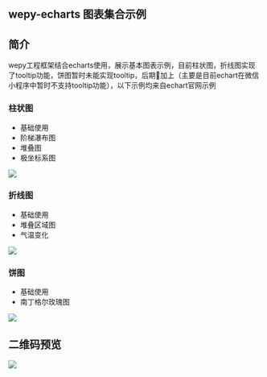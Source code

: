 ## wepy-echarts 图表集合示例

## 简介

wepy工程框架结合echarts使用，展示基本图表示例，目前柱状图，折线图实现了tooltip功能，饼图暂时未能实现tooltip，后期加上（主要是目前echart在微信小程序中暂时不支持tooltip功能），以下示例均来自echart官网示例

### 柱状图

* 基础使用
* 阶梯瀑布图
* 堆叠图
* 极坐标系图

<img src="https://github.com/wqzwh/wepy-echarts/blob/master/static/bar.gif?raw=true" style="max-width:100%;">


### 折线图

* 基础使用
* 堆叠区域图
* 气温变化

<img src="https://github.com/wqzwh/wepy-echarts/blob/master/static/line.gif?raw=true" style="max-width:100%;">


### 饼图

* 基础使用
* 南丁格尔玫瑰图

<img src="https://github.com/wqzwh/wepy-echarts/blob/master/static/pie.gif?raw=true" style="max-width:100%;">


## 二维码预览

<img src="https://github.com/wqzwh/wepy-echarts/blob/master/static/tpj.jpg?raw=true" style="max-width:100%;">


